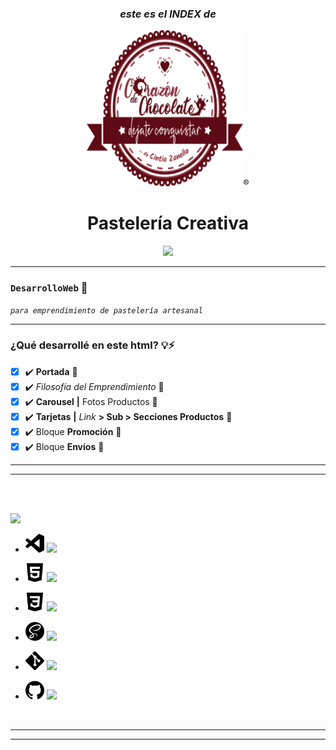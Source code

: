 *<h3 align="center">este es el **INDEX** de</h3>*
<p align="center"><img width="250" height="250" src="../imagenes/images_index/logo/logo.svg">®️</p>
<h1 align="center">Pastelería Creativa</h1>
<p align="center"><img width="250" src="https://img.shields.io/badge/ESTADO-en%20continúo%20DESAROLLO-brown"></p>
<hr>

### `DesarrolloWeb` 🚀
*`para emprendimiento de pastelería artesanal`*
<hr>

<h3> ¿Qué desarrollé en este html? 💡⚡</h3> 

- [x] ✔️ <b>Portada</b> 🎂
- [x] ✔️ *Filosofía del Emprendimiento* 🌈
- [x] ✔️ <b>Carousel</b> **|** Fotos Productos 🍰
- [x] ✔️ <b>Tarjetas</b> **|** *Link* **> Sub > Secciones Productos** 🧁
- [x] ✔️ Bloque <b>Promoción</b> 📢
- [x] ✔️ Bloque <b>Envíos</b> 🛒
<hr>
<hr>
<br>
<br>


<img width="200" src="https://img.shields.io/badge/RECURSOS_que_utilicé  🛠️-brown"><br>  


* <img height="30" src="../imagenes/icons/README/visualstudiocode.svg"> <img height="20" src="https://img.shields.io/badge/visual_studio_code-007ACC">

* <img height="30" src="../imagenes/icons/README/html5.svg"> <img height="20" src="https://img.shields.io/badge/html5-E34F26">

* <img height="30" src="../imagenes/icons/README/css3.svg"> <img height="20" src="https://img.shields.io/badge/css3-1572B6">

* <img height="30" src="../imagenes/icons/README/sass.svg"> <img height="20" src="https://img.shields.io/badge/sass-CC6699">

* <img height="30" src="../imagenes/icons/README/git.svg"> <img height="20" src="https://img.shields.io/badge/git-F05032">

* <img height="30" src="../imagenes/icons/README/github.svg"> <img height="20" src="https://img.shields.io/badge/github-181717">

<br>

<hr>
<hr>



